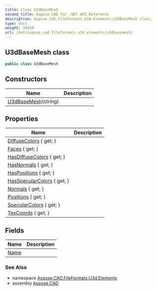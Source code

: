 ```yaml
---
title: Class U3dBaseMesh
second_title: Aspose.CAD for .NET API Reference
description: Aspose.CAD.FileFormats.U3d.Elements.U3dBaseMesh class. 
type: docs
weight: 35650
url: /net/aspose.cad.fileformats.u3d.elements/u3dbasemesh/
---
```

## U3dBaseMesh class

```csharp
public class U3dBaseMesh
```

## Constructors

| Name | Description |
| --- | --- |
| [U3dBaseMesh](u3dbasemesh/)(string) |  |

## Properties

| Name | Description |
| --- | --- |
| [DiffuseColors](../../aspose.cad.fileformats.u3d.elements/u3dbasemesh/diffusecolors/) { get; } |  |
| [Faces](../../aspose.cad.fileformats.u3d.elements/u3dbasemesh/faces/) { get; } |  |
| [HasDiffuseColors](../../aspose.cad.fileformats.u3d.elements/u3dbasemesh/hasdiffusecolors/) { get; } |  |
| [HasNormals](../../aspose.cad.fileformats.u3d.elements/u3dbasemesh/hasnormals/) { get; } |  |
| [HasPositions](../../aspose.cad.fileformats.u3d.elements/u3dbasemesh/haspositions/) { get; } |  |
| [HasSpecularColors](../../aspose.cad.fileformats.u3d.elements/u3dbasemesh/hasspecularcolors/) { get; } |  |
| [Normals](../../aspose.cad.fileformats.u3d.elements/u3dbasemesh/normals/) { get; } |  |
| [Positions](../../aspose.cad.fileformats.u3d.elements/u3dbasemesh/positions/) { get; } |  |
| [SpecularColors](../../aspose.cad.fileformats.u3d.elements/u3dbasemesh/specularcolors/) { get; } |  |
| [TexCoords](../../aspose.cad.fileformats.u3d.elements/u3dbasemesh/texcoords/) { get; } |  |

## Fields

| Name | Description |
| --- | --- |
| [Name](../../aspose.cad.fileformats.u3d.elements/u3dbasemesh/name/) |  |

### See Also

* namespace [Aspose.CAD.FileFormats.U3d.Elements](../../aspose.cad.fileformats.u3d.elements/)
* assembly [Aspose.CAD](../../)


